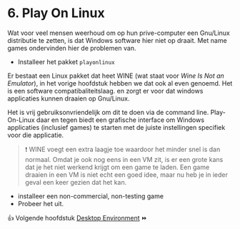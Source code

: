 # 6. Play On Linux

Wat voor veel mensen weerhoud om op hun prive-computer een Gnu/Linux distributie te zetten, is dat Windows software hier niet op draait. Met name games ondervinden hier de problemen van. 

- Installeer het pakket `playonlinux`

Er bestaat een Linux pakket dat heet WINE (wat staat voor *Wine Is Not an Emulator*), in het vorige hoofdstuk hebben we dat ook al even genoemd. Het is een software compatibaliteitslaag. en zorgt er voor dat windows applicaties kunnen draaien op Gnu/Linux. 

Het is vrij gebruiksonvriendelijk om dit te doen via de command line. Play-On-Linux daar en tegen biedt een grafische interface om Windows applicaties (inclusief games) te starten met de juiste instellingen specifiek voor die applicatie. 

> :exclamation: WINE voegt een extra laagje toe waardoor het minder snel is dan normaal. Omdat je ook nog eens in een VM zit, is er een grote kans dat je het niet werkend krijgt om een game te laden. Een game draaien in een VM is niet echt een goed idee, maar nu heb je in ieder geval een keer gezien dat het kan.

- installeer een non-commercial, non-testing game
- Probeer het uit.

:thumbsup: Volgende hoofdstuk [Desktop Environment](../desktopenv/) :fast_forward:

